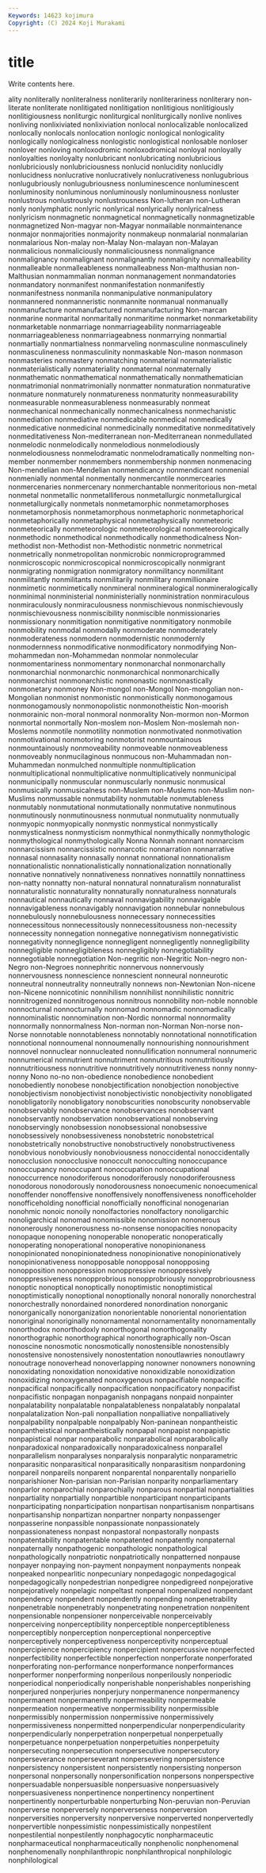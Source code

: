 ```yaml
---
Keywords: 14623 kojimura
Copyright: (C) 2024 Koji Murakami
---
```


# title

Write contents here.



ality nonliterally nonliteralness nonliterarily nonliterariness nonliterary non-literate nonliterate nonlitigated nonlitigation
nonlitigious nonlitigiously nonlitigiousness nonliturgic nonliturgical nonliturgically nonlive nonlives nonliving nonlixiviated
nonlixiviation nonlocal nonlocalizable nonlocalized nonlocally nonlocals nonlocation nonlogic nonlogical nonlogicality
nonlogically nonlogicalness nonlogistic nonlogistical nonlosable nonloser nonlover nonloving nonloxodromic nonloxodromical
nonloyal nonloyally nonloyalties nonloyalty nonlubricant nonlubricating nonlubricious nonlubriciously nonlubriciousness nonlucid
nonlucidity nonlucidly nonlucidness nonlucrative nonlucratively nonlucrativeness nonlugubrious nonlugubriously nonlugubriousness nonluminescence
nonluminescent nonluminosity nonluminous nonluminously nonluminousness nonluster nonlustrous nonlustrously nonlustrousness Non-lutheran
non-Lutheran nonly nonlymphatic nonlyric nonlyrical nonlyrically nonlyricalness nonlyricism nonmagnetic nonmagnetical
nonmagnetically nonmagnetizable nonmagnetized Non-magyar non-Magyar nonmailable nonmaintenance nonmajor nonmajorities nonmajority
nonmakeup nonmalarial nonmalarian nonmalarious Non-malay non-Malay Non-malayan non-Malayan nonmalicious nonmaliciously
nonmaliciousness nonmalignance nonmalignancy nonmalignant nonmalignantly nonmalignity nonmalleability nonmalleable nonmalleableness nonmalleabness
Non-malthusian non-Malthusian nonmammalian nonman nonmanagement nonmandatories nonmandatory nonmanifest nonmanifestation nonmanifestly
nonmanifestness nonmanila nonmanipulative nonmanipulatory nonmannered nonmanneristic nonmannite nonmanual nonmanually nonmanufacture
nonmanufactured nonmanufacturing Non-marcan nonmarine nonmarital nonmaritally nonmaritime nonmarket nonmarketability nonmarketable
nonmarriage nonmarriageability nonmarriageable nonmarriageableness nonmarriageabness nonmarrying nonmartial nonmartially nonmartialness nonmarveling
nonmasculine nonmasculinely nonmasculineness nonmasculinity nonmaskable Non-mason nonmason nonmasteries nonmastery nonmatching
nonmaterial nonmaterialistic nonmaterialistically nonmateriality nonmaternal nonmaternally nonmathematic nonmathematical nonmathematically nonmathematician
nonmatrimonial nonmatrimonially nonmatter nonmaturation nonmaturative nonmature nonmaturely nonmatureness nonmaturity nonmeasurability
nonmeasurable nonmeasurableness nonmeasurably nonmeat nonmechanical nonmechanically nonmechanicalness nonmechanistic nonmediation nonmediative
nonmedicable nonmedical nonmedically nonmedicative nonmedicinal nonmedicinally nonmeditative nonmeditatively nonmeditativeness Non-mediterranean
non-Mediterranean nonmedullated nonmelodic nonmelodically nonmelodious nonmelodiously nonmelodiousness nonmelodramatic nonmelodramatically nonmelting
non-member nonmember nonmembers nonmembership nonmen nonmenacing Non-mendelian non-Mendelian nonmendicancy nonmendicant
nonmenial nonmenially nonmental nonmentally nonmercantile nonmercearies nonmercenaries nonmercenary nonmerchantable nonmeritorious
non-metal nonmetal nonmetallic nonmetalliferous nonmetallurgic nonmetallurgical nonmetallurgically nonmetals nonmetamorphic nonmetamorphoses
nonmetamorphosis nonmetamorphous nonmetaphoric nonmetaphorical nonmetaphorically nonmetaphysical nonmetaphysically nonmeteoric nonmeteorically nonmeteorologic
nonmeteorological nonmeteorologically nonmethodic nonmethodical nonmethodically nonmethodicalness Non-methodist non-Methodist non-Methodistic nonmetric
nonmetrical nonmetrically nonmetropolitan nonmicrobic nonmicroprogrammed nonmicroscopic nonmicroscopical nonmicroscopically nonmigrant nonmigrating
nonmigration nonmigratory nonmilitancy nonmilitant nonmilitantly nonmilitants nonmilitarily nonmilitary nonmillionaire nonmimetic
nonmimetically nonmineral nonmineralogical nonmineralogically nonminimal nonministerial nonministerially nonministration nonmiraculous nonmiraculously
nonmiraculousness nonmischievous nonmischievously nonmischievousness nonmiscibility nonmiscible nonmissionaries nonmissionary nonmitigation nonmitigative
nonmitigatory nonmobile nonmobility nonmodal nonmodally nonmoderate nonmoderately nonmoderateness nonmodern nonmodernistic
nonmodernly nonmodernness nonmodificative nonmodificatory nonmodifying Non-mohammedan non-Mohammedan nonmolar nonmolecular nonmomentariness
nonmomentary nonmonarchal nonmonarchally nonmonarchial nonmonarchic nonmonarchical nonmonarchically nonmonarchist nonmonarchistic nonmonastic
nonmonastically nonmonetary nonmoney Non-mongol non-Mongol Non-mongolian non-Mongolian nonmonist nonmonistic nonmonistically
nonmonogamous nonmonogamously nonmonopolistic nonmonotheistic Non-moorish nonmorainic non-moral nonmoral nonmorality Non-mormon
non-Mormon nonmortal nonmortally Non-moslem non-Moslem Non-moslemah non-Moslems nonmotile nonmotility nonmotion
nonmotivated nonmotivation nonmotivational nonmotoring nonmotorist nonmountainous nonmountainously nonmoveability nonmoveable nonmoveableness
nonmoveably nonmucilaginous nonmucous non-Muhammadan non-Muhammedan nonmulched nonmultiple nonmultiplication nonmultiplicational nonmultiplicative
nonmultiplicatively nonmunicipal nonmunicipally nonmuscular nonmuscularly nonmusic nonmusical nonmusically nonmusicalness non-Muslem
non-Muslems non-Muslim non-Muslims nonmussable nonmutability nonmutable nonmutableness nonmutably nonmutational nonmutationally
nonmutative nonmutinous nonmutinously nonmutinousness nonmutual nonmutuality nonmutually nonmyopic nonmyopically nonmystic
nonmystical nonmystically nonmysticalness nonmysticism nonmythical nonmythically nonmythologic nonmythological nonmythologically Nonna
Nonnah nonnant nonnarcism nonnarcissism nonnarcissistic nonnarcotic nonnarration nonnarrative nonnasal nonnasality
nonnasally nonnat nonnational nonnationalism nonnationalistic nonnationalistically nonnationalization nonnationally nonnative nonnatively
nonnativeness nonnatives nonnattily nonnattiness non-natty nonnatty non-natural nonnatural nonnaturalism nonnaturalist
nonnaturalistic nonnaturality nonnaturally nonnaturalness nonnaturals nonnautical nonnautically nonnaval nonnavigability nonnavigable
nonnavigableness nonnavigably nonnavigation nonnebular nonnebulous nonnebulously nonnebulousness nonnecessary nonnecessities nonnecessitous
nonnecessitously nonnecessitousness non-necessity nonnecessity nonnegation nonnegative nonnegativism nonnegativistic nonnegativity nonnegligence
nonnegligent nonnegligently nonnegligibility nonnegligible nonnegligibleness nonnegligibly nonnegotiability nonnegotiable nonnegotiation Non-negritic
non-Negritic Non-negro non-Negro non-Negroes nonnephritic nonnervous nonnervously nonnervousness nonnescience nonnescient
nonneural nonneurotic nonneutral nonneutrality nonneutrally nonnews non-Newtonian Non-nicene non-Nicene nonnicotinic
nonnihilism nonnihilist nonnihilistic nonnitric nonnitrogenized nonnitrogenous nonnitrous nonnobility non-noble nonnoble
nonnocturnal nonnocturnally nonnomad nonnomadic nonnomadically nonnominalistic nonnomination non-Nordic nonnormal nonnormality
nonnormally nonnormalness Non-norman non-Norman Non-norse non-Norse nonnotable nonnotableness nonnotably nonnotational
nonnotification nonnotional nonnoumenal nonnoumenally nonnourishing nonnourishment nonnovel nonnuclear nonnucleated nonnullification
nonnumeral nonnumeric nonnumerical nonnutrient nonnutriment nonnutritious nonnutritiously nonnutritiousness nonnutritive nonnutritively
nonnutritiveness nonny nonny-nonny Nono no-no non-obedience nonobedience nonobedient nonobediently nonobese
nonobjectification nonobjection nonobjective nonobjectivism nonobjectivist nonobjectivistic nonobjectivity nonobligated nonobligatorily nonobligatory
nonobscurities nonobscurity nonobservable nonobservably nonobservance nonobservances nonobservant nonobservantly nonobservation nonobservational
nonobserving nonobservingly nonobsession nonobsessional nonobsessive nonobsessively nonobsessiveness nonobstetric nonobstetrical nonobstetrically
nonobstructive nonobstructively nonobstructiveness nonobvious nonobviously nonobviousness nonoccidental nonoccidentally nonocclusion nonocclusive
nonoccult nonocculting nonoccupance nonoccupancy nonoccupant nonoccupation nonoccupational nonoccurrence nonodoriferous nonodoriferously
nonodoriferousness nonodorous nonodorously nonodorousness nonoecumenic nonoecumenical nonoffender nonoffensive nonoffensively nonoffensiveness
nonofficeholder nonofficeholding nonofficial nonofficially nonofficinal nonogenarian nonohmic nonoic nonoily nonolfactories
nonolfactory nonoligarchic nonoligarchical nonomad nonomissible nonomission nononerous nononerously nononerousness no-nonsense
nonopacities nonopacity nonopaque nonopening nonoperable nonoperatic nonoperatically nonoperating nonoperational nonoperative
nonopinionaness nonopinionated nonopinionatedness nonopinionative nonopinionatively nonopinionativeness nonopposable nonopposal nonopposing nonopposition
nonoppression nonoppressive nonoppressively nonoppressiveness nonopprobrious nonopprobriously nonopprobriousness nonoptic nonoptical nonoptically
nonoptimistic nonoptimistical nonoptimistically nonoptional nonoptionally nonoral nonorally nonorchestral nonorchestrally nonordained
nonordered nonordination nonorganic nonorganically nonorganization nonorientable nonoriental nonorientation nonoriginal nonoriginally
nonornamental nonornamentality nonornamentally nonorthodox nonorthodoxly nonorthogonal nonorthogonality nonorthographic nonorthographical nonorthographically
non-Oscan nonoscine nonosmotic nonosmotically nonostensible nonostensibly nonostensive nonostensively nonostentation nonoutlawries
nonoutlawry nonoutrage nonoverhead nonoverlapping nonowner nonowners nonowning nonoxidating nonoxidation nonoxidative
nonoxidizable nonoxidization nonoxidizing nonoxygenated nonoxygenous nonpacifiable nonpacific nonpacifical nonpacifically nonpacification
nonpacificatory nonpacifist nonpacifistic nonpagan nonpaganish nonpagans nonpaid nonpainter nonpalatability nonpalatable
nonpalatableness nonpalatably nonpalatal nonpalatalization Non-pali nonpalliation nonpalliative nonpalliatively nonpalpability nonpalpable
nonpalpably Non-paninean nonpantheistic nonpantheistical nonpantheistically nonpapal nonpapist nonpapistic nonpapistical nonpar
nonparabolic nonparabolical nonparabolically nonparadoxical nonparadoxically nonparadoxicalness nonparallel nonparallelism nonparalyses nonparalysis
nonparalytic nonparametric nonparasitic nonparasitical nonparasitically nonparasitism nonpardoning nonpareil nonpareils nonparent
nonparental nonparentally nonpariello nonparishioner Non-parisian non-Parisian nonparity nonparliamentary nonparlor nonparochial
nonparochially nonparous nonpartial nonpartialities nonpartiality nonpartially nonpartible nonparticipant nonparticipants nonparticipating
nonparticipation nonpartisan nonpartisanism nonpartisans nonpartisanship nonpartizan nonpartner nonparty nonpassenger nonpasserine
nonpassible nonpassionate nonpassionately nonpassionateness nonpast nonpastoral nonpastorally nonpasts nonpatentability nonpatentable
nonpatented nonpatently nonpaternal nonpaternally nonpathogenic nonpathologic nonpathological nonpathologically nonpatriotic nonpatriotically
nonpatterned nonpause nonpayer nonpaying non-payment nonpayment nonpayments nonpeak nonpeaked nonpearlitic
nonpecuniary nonpedagogic nonpedagogical nonpedagogically nonpedestrian nonpedigree nonpedigreed nonpejorative nonpejoratively nonpelagic
nonpeltast nonpenal nonpenalized nonpendant nonpendency nonpendent nonpendently nonpending nonpenetrability nonpenetrable
nonpenetrably nonpenetrating nonpenetration nonpenitent nonpensionable nonpensioner nonperceivable nonperceivably nonperceiving nonperceptibility
nonperceptible nonperceptibleness nonperceptibly nonperception nonperceptional nonperceptive nonperceptively nonperceptiveness nonperceptivity nonperceptual
nonpercipience nonpercipiency nonpercipient nonpercussive nonperfected nonperfectibility nonperfectible nonperfection nonperforate nonperforated
nonperforating non-performance nonperformance nonperformances nonperformer nonperforming nonperilous nonperilously nonperiodic nonperiodical
nonperiodically nonperishable nonperishables nonperishing nonperjured nonperjuries nonperjury nonpermanence nonpermanency nonpermanent
nonpermanently nonpermeability nonpermeable nonpermeation nonpermeative nonpermissibility nonpermissible nonpermissibly nonpermission nonpermissive
nonpermissively nonpermissiveness nonpermitted nonperpendicular nonperpendicularity nonperpendicularly nonperpetration nonperpetual nonperpetually nonperpetuance
nonperpetuation nonperpetuities nonperpetuity nonpersecuting nonpersecution nonpersecutive nonpersecutory nonperseverance nonperseverant nonpersevering
nonpersistence nonpersistency nonpersistent nonpersistently nonpersisting nonperson nonpersonal nonpersonally nonpersonification nonpersons
nonperspective nonpersuadable nonpersuasible nonpersuasive nonpersuasively nonpersuasiveness nonpertinence nonpertinency nonpertinent nonpertinently
nonperturbable nonperturbing Non-peruvian non-Peruvian nonperverse nonperversely nonperverseness nonperversion nonperversities nonperversity
nonperversive nonperverted nonpervertedly nonpervertible nonpessimistic nonpessimistically nonpestilent nonpestilential nonpestilently nonphagocytic
nonpharmaceutic nonpharmaceutical nonpharmaceutically nonphenolic nonphenomenal nonphenomenally nonphilanthropic nonphilanthropical nonphilologic nonphilological
